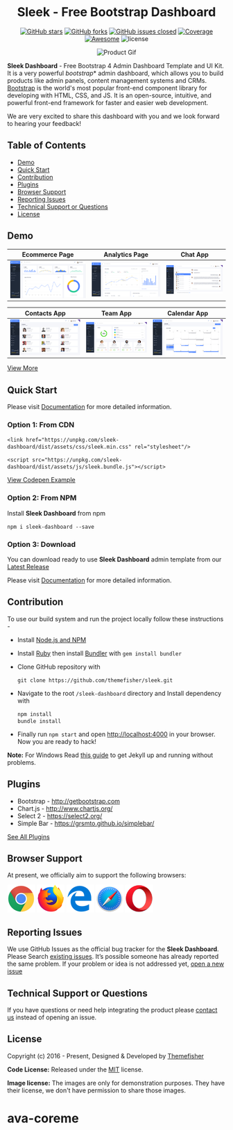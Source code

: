 <div align="center">

# Sleek - Free Bootstrap Dashboard

[![GitHub stars](https://img.shields.io/github/stars/themefisher/sleek.svg?color="brightgreen"&style=flat-square)](https://github.com/themefisher/sleek/stargazers)
[![GitHub forks](https://img.shields.io/github/forks/themefisher/sleek.svg?color="success"&style=flat-square)](https://github.com/themefisher/sleek/network)
[![GitHub issues closed](https://img.shields.io/github/issues-closed-raw/themefisher/sleek.svg?color="orange"&style=flat-square)]()
<a href="https://coveralls.io/github/chartjs/Chart.js?branch=master"><img src="https://img.shields.io/coveralls/chartjs/Chart.js.svg?&style=flat-square&maxAge=600" alt="Coverage"></a>
<a href="https://github.com/chartjs/awesome"><img src="https://awesome.re/badge-flat2.svg?&style=flat-square" alt="Awesome"></a>
![license](https://img.shields.io/badge/license-MIT-blue.svg?&style=flat-square)

![Product Gif](source/assets/img/github/sleek.gif)

</div>

**Sleek Dashboard** - Free Bootstrap 4 Admin Dashboard Template and UI Kit. It is a very powerful _bootstrap_* admin dashboard, which allows you to build products like admin panels, content management systems and CRMs.
[Bootstrap](https://getbootstrap.com/) is the world's most popular front-end component library for developing with HTML, CSS, and JS. It is an open-source, intuitive, and powerful front-end framework for faster and easier web development.

We are very excited to share this dashboard with you and we look forward to hearing your feedback!

## Table of Contents

- [Demo](#demo)
- [Quick Start](#quick-start)
- [Contribution](#contribution)
- [Plugins](#plugins)
- [Browser Support](#browser-support)
- [Reporting Issues](#reporting-issues)
- [Technical Support or Questions](#technical-support-or-questions)
- [License](#license)

## Demo

| Ecommerce Page  | Analytics Page  | Chat App  |
|---|---|---|
| [![Ecommerce page](source/assets/img/github/ecommerce.png)](https://demo.themefisher.com/sleek/)  | [![Analytics page](source/assets/img/github/analytics.png)](https://demo.themefisher.com/sleek/analytics.html) | [![Chat page](source/assets/img/github/chat.png)](https://demo.themefisher.com/sleek/chat.html)

| Contacts App  | Team App  | Calendar App  |
|---|---|---|
| [![Contacts page](source/assets/img/github/contacts.png)](https://demo.themefisher.com/sleek/contacts.html)  | [![Team page](source/assets/img/github/team.png)](https://demo.themefisher.com/sleek/team.html) | [![Calendar page](source/assets/img/github/calendar.png)](https://demo.themefisher.com/sleek/calendar.html)

[View More](https://demo.themefisher.com/sleek/)

## Quick Start

Please visit [Documentation](https://demo.themefisher.com/sleek/quick-start.html) for more detailed information.

### Option 1: From CDN

```
<link href="https://unpkg.com/sleek-dashboard/dist/assets/css/sleek.min.css" rel="stylesheet"/>
```

```
<script src="https://unpkg.com/sleek-dashboard/dist/assets/js/sleek.bundle.js"></script>
```

[View Codepen Example](https://codepen.io/iamabdus/pen/rNavojp/)

### Option 2: From NPM

Install **Sleek Dashboard** from npm

```
npm i sleek-dashboard --save
```

### Option 3: Download

You can download ready to use **Sleek Dashboard** admin template from our [Latest Release](https://github.com/themefisher/sleek/releases)

Please visit [Documentation](https://demo.themefisher.com/sleek/quick-start.html) for more detailed information.

## Contribution

To use our build system and run the project locally follow these instructions -

- Install [Node.js and NPM](https://nodejs.org)
- Install [Ruby](https://www.ruby-lang.org/en/documentation/installation/) then install [Bundler](https://bundler.io/) with `gem install bundler`

- Clone GitHub repository with

  ```
  git clone https://github.com/themefisher/sleek.git
  ```

- Navigate to the root `/sleek-dashboard` directory and Install dependency with

  ```
  npm install
  bundle install
  ```

- Finally run `npm start` and open [http://localhost:4000](http://localhost:4000) in your browser. Now you are ready to hack!

 **Note:** For Windows Read [this guide](https://jekyllrb.com/docs/windows/) to get Jekyll up and running without problems.

## Plugins

- Bootstrap - <http://getbootstrap.com>
- Chart.js -  <http://www.chartjs.org/>
- Select 2 -  <https://select2.org/>
- Simple Bar -  <https://grsmto.github.io/simplebar/>

[See All Plugins](https://demo.themefisher.com/sleek/introduction.html)

## Browser Support

At present, we officially aim to support the following browsers:

<img src="source/assets/img/github/chrome.png" width="64" height="64"> <img src="source/assets/img/github/firefox.png" width="64" height="64"> <img src="source/assets/img/github/edge.png" width="64" height="64"> <img src="source/assets/img/github/safari.png" width="64" height="64"> <img src="source/assets/img/github/opera.png" width="64" height="64">

## Reporting Issues

We use GitHub Issues as the official bug tracker for the **Sleek Dashboard**. Please Search [existing issues](https://github.com/themefisher/sleek/issues). It’s possible someone has already reported the same problem.
If your problem or idea is not addressed yet, [open a new issue](https://github.com/themefisher/sleek/issues)

## Technical Support or Questions

If you have questions or need help integrating the product please [contact us](mailto:hello@tafcoder.com) instead of opening an issue.

<!-- licence -->
## License

Copyright (c) 2016 - Present, Designed & Developed by [Themefisher](https://themefisher.com)

**Code License:** Released under the [MIT](https://github.com/themefisher/sllek/blob/main/LICENSE) license.

**Image license:** The images are only for demonstration purposes. They have their license, we don't have permission to share those images.
# ava-coreme
